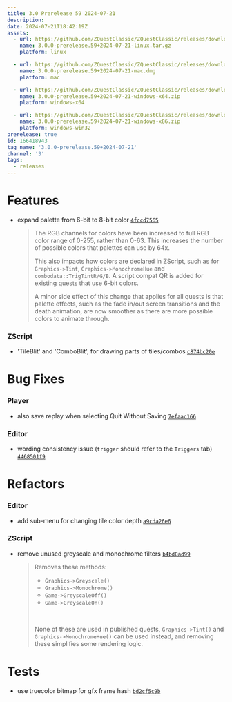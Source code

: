 ```yaml
---
title: 3.0 Prerelease 59 2024-07-21
description: 
date: 2024-07-21T18:42:19Z
assets: 
  - url: https://github.com/ZQuestClassic/ZQuestClassic/releases/download/3.0.0-prerelease.59%2B2024-07-21/3.0.0-prerelease.59%2B2024-07-21-linux.tar.gz
    name: 3.0.0-prerelease.59+2024-07-21-linux.tar.gz
    platform: linux

  - url: https://github.com/ZQuestClassic/ZQuestClassic/releases/download/3.0.0-prerelease.59%2B2024-07-21/3.0.0-prerelease.59%2B2024-07-21-mac.dmg
    name: 3.0.0-prerelease.59+2024-07-21-mac.dmg
    platform: mac

  - url: https://github.com/ZQuestClassic/ZQuestClassic/releases/download/3.0.0-prerelease.59%2B2024-07-21/3.0.0-prerelease.59%2B2024-07-21-windows-x64.zip
    name: 3.0.0-prerelease.59+2024-07-21-windows-x64.zip
    platform: windows-x64

  - url: https://github.com/ZQuestClassic/ZQuestClassic/releases/download/3.0.0-prerelease.59%2B2024-07-21/3.0.0-prerelease.59%2B2024-07-21-windows-x86.zip
    name: 3.0.0-prerelease.59+2024-07-21-windows-x86.zip
    platform: windows-win32
prerelease: true
id: 166418943
tag_name: '3.0.0-prerelease.59+2024-07-21'
channel: '3'
tags:
  - releases
---
```





# Features

- expand palette from 6-bit to 8-bit color [`4fccd7565`](https://github.com/ZQuestClassic/ZQuestClassic/commit/4fccd7565841bf6bda9e18e2b92ac4a5c41db45a)
   &nbsp;
   >The RGB channels for colors have been increased to full RGB color range of 0-255, rather than 0-63. This increases the number of possible colors that palettes can use by 64x.  
   >
   >This also impacts how colors are declared in ZScript, such as for `Graphics->Tint`, `Graphics->MonochromeHue` and `combodata::TrigTintR/G/B`. A script compat QR is added for existing quests that use 6-bit colors.  
   >
   >A minor side effect of this change that applies for all quests is that palette effects, such as the fade in/out screen transitions and the death animation, are now smoother as there are more possible colors to animate through. 
   >

### ZScript

- 'TileBlit' and 'ComboBlit', for drawing parts of tiles/combos [`c874bc20e`](https://github.com/ZQuestClassic/ZQuestClassic/commit/c874bc20edfb4ab32a80e3800472664e55d3abc0)

# Bug Fixes

### Player

- also save replay when selecting Quit Without Saving [`7efaac166`](https://github.com/ZQuestClassic/ZQuestClassic/commit/7efaac166aeadda65ad70c9ff2d50c3336b9d39c)

### Editor

- wording consistency issue (`trigger` should refer to the `Triggers` tab) [`4468501f9`](https://github.com/ZQuestClassic/ZQuestClassic/commit/4468501f9b93e224d7b8b18cf91bb59ee89603a1)

# Refactors

### Editor

- add sub-menu for changing tile color depth [`a9cda26e6`](https://github.com/ZQuestClassic/ZQuestClassic/commit/a9cda26e694fe9c8fd0a3d5e8b2ee42471e309a9)

### ZScript

- remove unused greyscale and monochrome filters [`b4bd8ad99`](https://github.com/ZQuestClassic/ZQuestClassic/commit/b4bd8ad99d947a228e7b219b53e5d061c0b7a158)
   &nbsp;
   >Removes these methods:  
   >
   >* `Graphics->Greyscale()`
   >* `Graphics->Monochrome()`
   >* `Game->GreyscaleOff()`
   >* `Game->GreyscaleOn()`
   >
   >
   >&nbsp;
   >
   >None of these are used in published quests, `Graphics->Tint()` and `Graphics->MonochromeHue()` can be used instead, and removing these simplifies some rendering logic. 
   >

# Tests

- use truecolor bitmap for gfx frame hash [`bd2cf5c9b`](https://github.com/ZQuestClassic/ZQuestClassic/commit/bd2cf5c9beb586065fdfd519507b012ececc7159)
